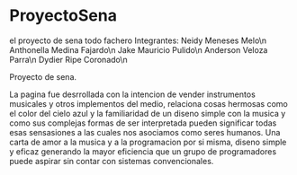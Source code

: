 # ProyectoSena
el proyecto de sena todo fachero
Integrantes:
  Neidy Meneses Melo\n
  Anthonella Medina Fajardo\n
  Jake Mauricio Pulido\n
  Anderson Veloza Parra\n
  Dydier Ripe Coronado\n
  
Proyecto de sena.

La pagina fue desrrollada con la intencion de vender instrumentos musicales y otros implementos del medio, relaciona cosas hermosas como el color del cielo azul y la familiaridad de un diseno simple con la musica y como sus complejas formas de ser interpretada pueden significar todas esas sensasiones a las cuales nos asociamos como seres humanos.
Una carta de amor a la musica y a la programacion por si misma, diseno simple y eficaz generando la mayor eficiencia que un grupo de programadores puede aspirar sin contar con sistemas convencionales.
